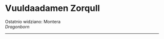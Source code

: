 <p><img></img></p>

# Vuuldaadamen Zorqull
Ostatnio widziano: <a data-path="Lokacje/Montera.md">Montera</a> <br>
*Dragonborn*

---